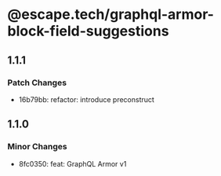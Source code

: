 # @escape.tech/graphql-armor-block-field-suggestions

## 1.1.1

### Patch Changes

- 16b79bb: refactor: introduce preconstruct

## 1.1.0

### Minor Changes

- 8fc0350: feat: GraphQL Armor v1
